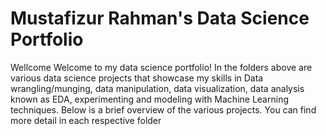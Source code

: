 # Mustafizur Rahman's Data Science Portfolio
Wellcome
Welcome to my data science portfolio! In the folders above are various data science projects that showcase my skills in Data wrangling/munging, data manipulation, data visualization, data analysis known as EDA, experimenting and modeling with Machine Learning techniques. Below is a brief overview of the various projects. You can find more detail in each respective folder
